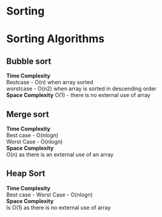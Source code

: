 # Sorting

# Sorting Algorithms

## Bubble sort
**Time Complexity**  
Bestcase - O(n) when array sorted  
worstcase - O(n2) when array is sorted in descending order  
**Space Complexity**
O(1) - there is no external use of array

## Merge sort
**Time Complexity**  
Best case - O(nlogn)  
Worst Case - O(nlogn)  
**Space Complexity**  
O(n) as there is an external use of an array

## Heap Sort
**Time Complexity**  
Best case - Worst Case - O(nlogn)  
**Space Complexity**  
Is O(1) as there is no external use of array
